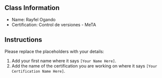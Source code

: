 ## Class Information
- Name: Rayfel Ogando 
- Certification: Control de versiones - MeTA 

## Instructions
Please replace the placeholders with your details:
1. Add your first name where it says `[Your Name Here]`.  
2. Add the name of the certification you are working on where it says `[Your Certification Name Here]`.  
